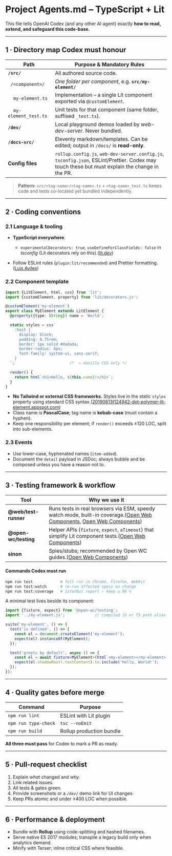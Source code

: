 # Project **Agents.md** – TypeScript + Lit

This file tells OpenAI Codex (and any other AI agent) exactly **how to read, extend, and safeguard this code-base.**

---

## 1 · Directory map Codex must honour

| Path                     | Purpose & Mandatory Rules                                                                                                                      |
| ------------------------ | ---------------------------------------------------------------------------------------------------------------------------------------------- |
| **`/src/`**              | All authored source code.                                                                                                                      |
|   `/<component>/`        | *One folder per component*, e.g. **`src/my-element/`**                                                                                         |
|     `my-element.ts`      | Implementation – a single Lit component exported via `@customElement`.                                                                         |
|     `my-element_test.ts` | Unit tests for that component (same folder, suffixed `_test.ts`).                                                                              |
| **`/dev/`**              | Local playground demos loaded by *web-dev-server*. Never bundled.                                                                              |
| **`/docs-src/`**         | Eleventy markdown/templates. Can be edited; output in `/docs/` is **read-only**.                                                               |
| **Config files**         | `rollup.config.js`, `web-dev-server.config.js`, `tsconfig.json`, ESLint/Prettier. Codex may touch these but must explain the change in the PR. |

> **Pattern:** `src/<tag-name>/<tag-name>.ts` + `<tag-name>_test.ts` keeps code and tests co-located yet bundled independently.

---

## 2 · Coding conventions

### 2.1 Language & tooling

* **TypeScript everywhere**.

  * `experimentalDecorators: true`, `useDefineForClassFields: false` in *tsconfig* (Lit decorators rely on this).([lit.dev][1])
* Follow ESLint rules (`plugin:lit/recommended`) and Prettier formatting.([Luis Aviles][2])

### 2.2 Component template

```ts
import {LitElement, html, css} from 'lit';
import {customElement, property} from 'lit/decorators.js';

@customElement('my-element')
export class MyElement extends LitElement {
  @property({type: String}) name = 'World';

  static styles = css`
    :host {
      display: block;
      padding: 0.75rem;
      border: 1px solid #dadada;
      border-radius: 4px;
      font-family: system-ui, sans-serif;
    }
  `;                        /*  ← Vanilla CSS only */

  render() {
    return html`<h1>Hello, ${this.name}!</h1>`;
  }
}
```

* **No Tailwind or external CSS frameworks.** Styles live in the static `styles` property using standard CSS syntax.([20190613t124942-dot-polymer-lit-element.appspot.com][3])
* Class name is **PascalCase**; tag name is **kebab-case** (must contain a hyphen).
* Keep one responsibility per element; if `render()` exceeds ±120 LOC, split into sub-elements.

### 2.3 Events

* Use lower-case, hyphenated names (`item-added`).
* Document the `detail` payload in JSDoc; always bubble and be composed unless you have a reason not to.

---

## 3 · Testing framework & workflow

| Tool                 | Why we use it                                                                                                                  |
| -------------------- | ------------------------------------------------------------------------------------------------------------------------------ |
| **@web/test-runner** | Runs tests in real browsers via ESM, speedy watch mode, built-in coverage.([Open Web Components][4], [Open Web Components][5]) |
| **@open-wc/testing** | Helper APIs (`fixture`, `expect`, `aTimeout`) that simplify Lit component tests.([Open Web Components][6])                     |
| **sinon**            | Spies/stubs; recommended by Open WC guides.([Open Web Components][7])                                                          |

#### Commands Codex must run

```bash
npm run test            # full run in Chrome, Firefox, WebKit
npm run test:watch      # re-run affected specs on change
npm run test:coverage   # Istanbul report – keep ≥ 90 %
```

A minimal test lives beside its component:

```ts
import {fixture, expect} from '@open-wc/testing';
import '../my-element.js';             // compiled JS or TS path alias

suite('my-element', () => {
  test('is defined', () => {
    const el = document.createElement('my-element');
    expect(el).instanceOf(MyElement);
  });

  test('greets by default', async () => {
    const el = await fixture<MyElement>(html`<my-element></my-element>`);
    expect(el.shadowRoot!.textContent).to.include('Hello, World!');
  });
});
```

---

## 4 · Quality gates before merge

| Command              | Purpose                  |
| -------------------- | ------------------------ |
| `npm run lint`       | ESLint with Lit plugin   |
| `npm run type-check` | `tsc --noEmit`           |
| `npm run build`      | Rollup production bundle |

**All three must pass** for Codex to mark a PR as ready.

---

## 5 · Pull-request checklist

1. Explain *what* changed and *why*.
2. Link related issues.
3. All tests & gates green.
4. Provide screenshots or a `/dev/` demo link for UI changes.
5. Keep PRs atomic and under ±400 LOC when possible.

---

## 6 · Performance & deployment

* Bundle with **Rollup** using code-splitting and hashed filenames.
* Serve native ES 2017 modules; transpile a legacy build only when analytics demand.
* Minify with Terser; inline critical CSS where feasible.

[1]: https://lit.dev/docs/components/styles/?utm_source=chatgpt.com "Styles - Lit"
[2]: https://luixaviles.com/2021/05/share-styles-web-components-litelement-typescript/?utm_source=chatgpt.com "How to Share styles in Web Components with LitElement and ..."
[3]: https://20190613t124942-dot-polymer-lit-element.appspot.com/guide/styles?utm_source=chatgpt.com "Styles - LitElement"
[4]: https://open-wc.org/blog/testing-web-components-with-web-test-runner/?utm_source=chatgpt.com "Testing Web Components with @web/test-runner"
[5]: https://open-wc.org/guides/developing-components/testing/?utm_source=chatgpt.com "Developing Components: Testing"
[6]: https://open-wc.org/docs/testing/helpers/?utm_source=chatgpt.com "Testing: Helpers - Open Web Components"
[7]: https://open-wc.org/blog/testing-workflow-for-web-components/?utm_source=chatgpt.com "Testing Workflow for Web Components"
